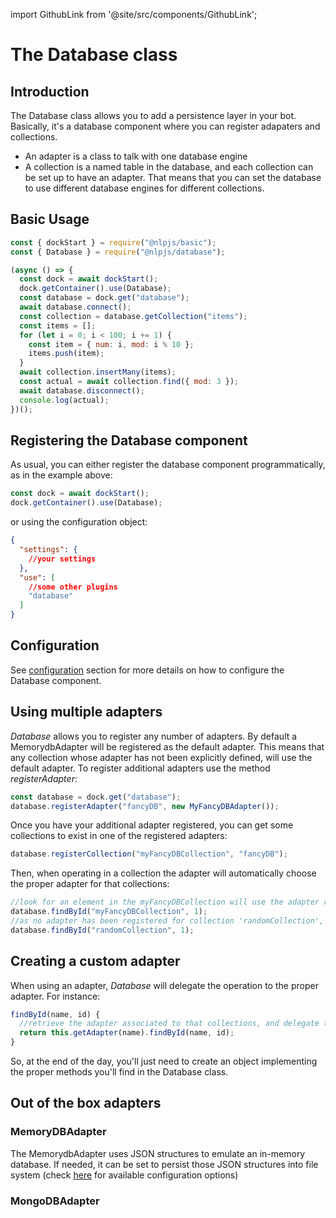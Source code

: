 import GithubLink from '@site/src/components/GithubLink';

# The Database class

## Introduction

The Database class allows you to add a persistence layer in your bot. Basically, it's a database component where you can register adapaters and collections.

- An adapter is a class to talk with one database engine
- A collection is a named table in the database, and each collection can be set up to have an adapter. That means that you can set the database to use different database engines for different collections.

## Basic Usage

```javascript {2,6}
const { dockStart } = require("@nlpjs/basic");
const { Database } = require("@nlpjs/database");

(async () => {
  const dock = await dockStart();
  dock.getContainer().use(Database);
  const database = dock.get("database");
  await database.connect();
  const collection = database.getCollection("items");
  const items = [];
  for (let i = 0; i < 100; i += 1) {
    const item = { num: i, mod: i % 10 };
    items.push(item);
  }
  await collection.insertMany(items);
  const actual = await collection.find({ mod: 3 });
  await database.disconnect();
  console.log(actual);
})();
```

## Registering the Database component

As usual, you can either register the database component programmatically, as in the example above:

```javascript
const dock = await dockStart();
dock.getContainer().use(Database);
```

or using the configuration object:

```json
{
  "settings": {
    //your settings
  },
  "use": [
    //some other plugins
    "database"
  ]
}
```

## Configuration

See [configuration](/configuration#database) section for more details on how to configure the Database component.

## Using multiple adapters

_Database_ allows you to register any number of adapters. By default a <GithubLink to="packages/database/src/memory-adapter.js">MemorydbAdapter</GithubLink>
will be registered as the default adapter. This means that any collection whose adapter has not been explicitly defined, will use the default adapter.
To register additional adapters use the method _registerAdapter_:

```javascript
const database = dock.get("database");
database.registerAdapter("fancyDB", new MyFancyDBAdapter());
```

Once you have your additional adapter registered, you can get some collections to exist in one of the registered adapters:

```javascript
database.registerCollection("myFancyDBCollection", "fancyDB");
```

Then, when operating in a collection the adapter will automatically choose the proper adapter for that collections:

```javascript
//look for an element in the myFancyDBCollection will use the adapter registered as 'fancyDB'
database.findById("myFancyDBCollection", 1);
//as no adapter has been registered for collection 'randomCollection', MemorydbAdapter will be used
database.findById("randomCollection", 1);
```

## Creating a custom adapter

When using an adapter, _Database_ will delegate the operation to the proper adapter. For instance:

```javascript
findById(name, id) {
  //retrieve the adapter associated to that collections, and delegate the execution to it
  return this.getAdapter(name).findById(name, id);
}
```

So, at the end of the day, you'll just need to create an object implementing the proper methods you'll find in
the <GithubLink to="packages/database/src/database.js">Database</GithubLink> class.

## Out of the box adapters

### MemoryDBAdapter

The <GithubLink to="packages/database/src/memory-adapter.js">MemorydbAdapter</GithubLink> uses JSON structures
to emulate an in-memory database. If needed, it can be set to persist those JSON structures into file system
(check [here](/configuration#memory-adapter) for available configuration options)

### MongoDBAdapter
